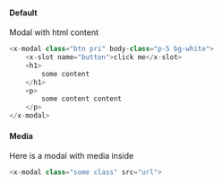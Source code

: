#### Default
Modal with html content
```php
<x-modal class="btn pri" body-class="p-5 bg-white">
    <x-slot name="button">click me</x-slot>
    <h1>
        some content
    </h1>
    <p>
        some content content
    </p>
</x-modal>
```

#### Media
Here is a modal with media inside 
```php
<x-modal class="some class" src="url">
```
